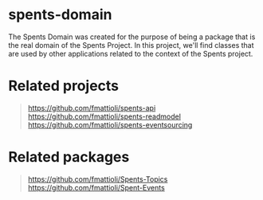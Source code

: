 # spents-domain
The Spents Domain was created for the purpose of being a package that is the real domain of the Spents Project.
In this project, we'll find classes that are used by other applications related to the context of the Spents project.

# Related projects
> https://github.com/fmattioli/spents-api <br/>
> https://github.com/fmattioli/spents-readmodel <br/>
> https://github.com/fmattioli/spents-eventsourcing <br/>

# Related packages
> https://github.com/fmattioli/Spents-Topics <br/>
> https://github.com/fmattioli/Spent-Events <br/>
